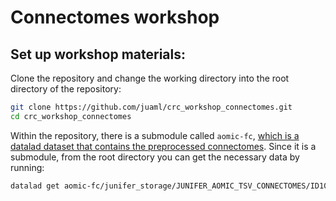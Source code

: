 # Connectomes workshop

## Set up workshop materials:

Clone the repository and change the working directory into the root directory
of the repository:
```sh
git clone https://github.com/juaml/crc_workshop_connectomes.git
cd crc_workshop_connectomes
```
Within the repository, there is a submodule called `aomic-fc`, [which is a datalad
dataset that contains the preprocessed connectomes](https://gin.g-node.org/LeSasse/aomic-fc).
Since it is a submodule, from the root directory you can get the necessary data
by running:
```sh
datalad get aomic-fc/junifer_storage/JUNIFER_AOMIC_TSV_CONNECTOMES/ID1000/ID1000_BOLD_parccortical-Schaefer100x17FSLMNI_parcsubcortical-TianxS2x3TxMNInonlinear2009cAsym_marker-empiricalFC_moviewatching.tsv
```